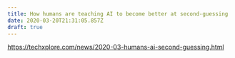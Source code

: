 ```yaml
---
title: How humans are teaching AI to become better at second-guessing
date: 2020-03-20T21:31:05.857Z
draft: true
---
```

<https://techxplore.com/news/2020-03-humans-ai-second-guessing.html>